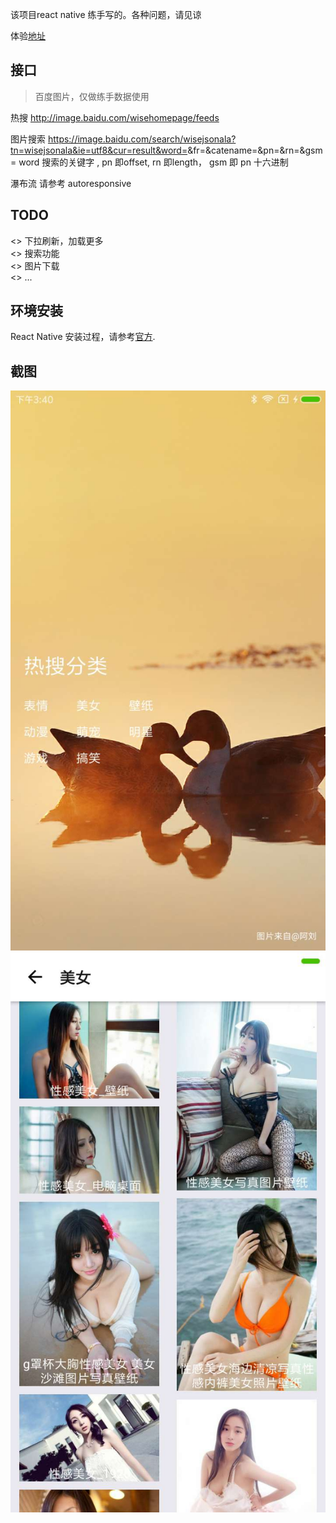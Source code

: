 该项目react native 练手写的。各种问题，请见谅

体验[地址](https://exp.host/@soohoo/BaiduImage) 

## 接口
> 百度图片，仅做练手数据使用

 热搜  http://image.baidu.com/wisehomepage/feeds
 
 图片搜索  https://image.baidu.com/search/wisejsonala?tn=wisejsonala&ie=utf8&cur=result&word=<key>&fr=&catename=&pn=<pn>&rn=<rn>&gsm=<gsm>
 word 搜索的关键字 , pn 即offset, rn 即length， gsm 即 pn 十六进制



瀑布流 请参考 autoresponsive

## TODO  
<> 下拉刷新，加载更多  
<> 搜索功能  
<> 图片下载  
<> ...

## 环境安装
React Native 安装过程，请参考[官方](https://github.com/react-community/create-react-native-app).

## 截图

![首页](./screen/main.jpeg)
![瀑布流](./screen/search.jpeg)
